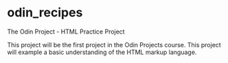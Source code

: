 # odin_recipes
The Odin Project - HTML Practice Project

This project will be the first project in the Odin Projects course. This project will example a basic understanding of the HTML markup language. 
